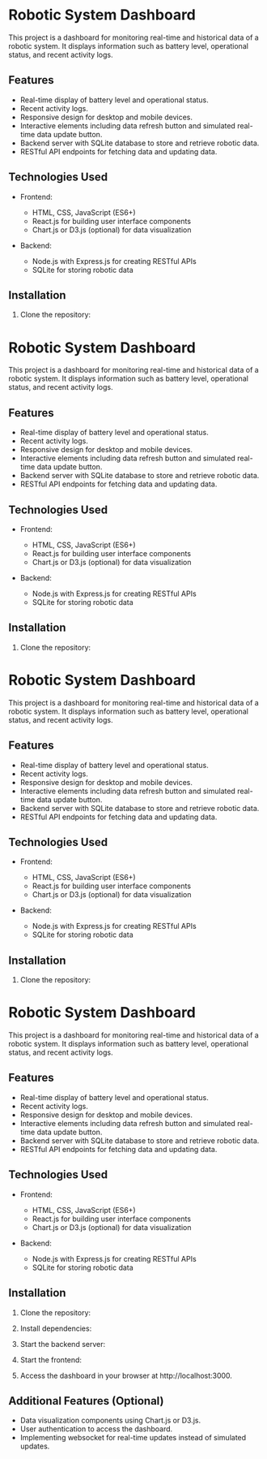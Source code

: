 # Robotic System Dashboard

This project is a dashboard for monitoring real-time and historical data of a robotic system. It displays information such as battery level, operational status, and recent activity logs.

## Features

- Real-time display of battery level and operational status.
- Recent activity logs.
- Responsive design for desktop and mobile devices.
- Interactive elements including data refresh button and simulated real-time data update button.
- Backend server with SQLite database to store and retrieve robotic data.
- RESTful API endpoints for fetching data and updating data.

## Technologies Used

- Frontend:
  - HTML, CSS, JavaScript (ES6+)
  - React.js for building user interface components
  - Chart.js or D3.js (optional) for data visualization
  
- Backend:
  - Node.js with Express.js for creating RESTful APIs
  - SQLite for storing robotic data
  
## Installation

1. Clone the repository:

# Robotic System Dashboard

This project is a dashboard for monitoring real-time and historical data of a robotic system. It displays information such as battery level, operational status, and recent activity logs.

## Features

- Real-time display of battery level and operational status.
- Recent activity logs.
- Responsive design for desktop and mobile devices.
- Interactive elements including data refresh button and simulated real-time data update button.
- Backend server with SQLite database to store and retrieve robotic data.
- RESTful API endpoints for fetching data and updating data.

## Technologies Used

- Frontend:
  - HTML, CSS, JavaScript (ES6+)
  - React.js for building user interface components
  - Chart.js or D3.js (optional) for data visualization
  
- Backend:
  - Node.js with Express.js for creating RESTful APIs
  - SQLite for storing robotic data
  
## Installation

1. Clone the repository:

# Robotic System Dashboard

This project is a dashboard for monitoring real-time and historical data of a robotic system. It displays information such as battery level, operational status, and recent activity logs.

## Features

- Real-time display of battery level and operational status.
- Recent activity logs.
- Responsive design for desktop and mobile devices.
- Interactive elements including data refresh button and simulated real-time data update button.
- Backend server with SQLite database to store and retrieve robotic data.
- RESTful API endpoints for fetching data and updating data.

## Technologies Used

- Frontend:
  - HTML, CSS, JavaScript (ES6+)
  - React.js for building user interface components
  - Chart.js or D3.js (optional) for data visualization
  
- Backend:
  - Node.js with Express.js for creating RESTful APIs
  - SQLite for storing robotic data
  
## Installation

1. Clone the repository:

# Robotic System Dashboard

This project is a dashboard for monitoring real-time and historical data of a robotic system. It displays information such as battery level, operational status, and recent activity logs.

## Features

- Real-time display of battery level and operational status.
- Recent activity logs.
- Responsive design for desktop and mobile devices.
- Interactive elements including data refresh button and simulated real-time data update button.
- Backend server with SQLite database to store and retrieve robotic data.
- RESTful API endpoints for fetching data and updating data.

## Technologies Used

- Frontend:
  - HTML, CSS, JavaScript (ES6+)
  - React.js for building user interface components
  - Chart.js or D3.js (optional) for data visualization
  
- Backend:
  - Node.js with Express.js for creating RESTful APIs
  - SQLite for storing robotic data
  
## Installation

1. Clone the repository:


2. Install dependencies:


3. Start the backend server:


4. Start the frontend:


5. Access the dashboard in your browser at http://localhost:3000.

## Additional Features (Optional)

- Data visualization components using Chart.js or D3.js.
- User authentication to access the dashboard.
- Implementing websocket for real-time updates instead of simulated updates.


